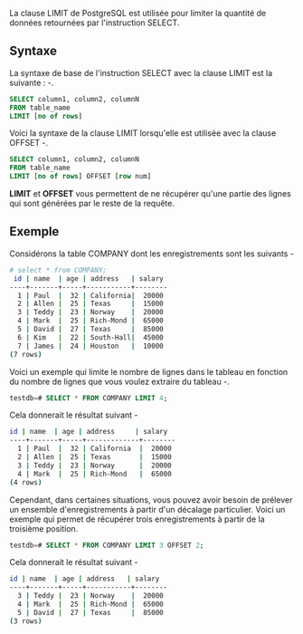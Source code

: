 La clause LIMIT de PostgreSQL est utilisée pour limiter la quantité de données retournées par l'instruction SELECT.

## Syntaxe

La syntaxe de base de l'instruction SELECT avec la clause LIMIT est la suivante : -.

```sql
SELECT column1, column2, columnN
FROM table_name
LIMIT [no of rows]
```

Voici la syntaxe de la clause LIMIT lorsqu'elle est utilisée avec la clause OFFSET -.

```sql
SELECT column1, column2, columnN
FROM table_name
LIMIT [no of rows] OFFSET [row num]
```

**LIMIT** et **OFFSET** vous permettent de ne récupérer qu'une partie des lignes qui sont générées par le reste de la requête.

## Exemple

Considérons la table COMPANY dont les enregistrements sont les suivants -

```bash
# select * from COMPANY;
 id | name  | age | address   | salary
----+-------+-----+-----------+--------
  1 | Paul  |  32 | California|  20000
  2 | Allen |  25 | Texas     |  15000
  3 | Teddy |  23 | Norway    |  20000
  4 | Mark  |  25 | Rich-Mond |  65000
  5 | David |  27 | Texas     |  85000
  6 | Kim   |  22 | South-Hall|  45000
  7 | James |  24 | Houston   |  10000
(7 rows)
```

Voici un exemple qui limite le nombre de lignes dans le tableau en fonction du nombre de lignes que vous voulez extraire du tableau -.

```sql
testdb=# SELECT * FROM COMPANY LIMIT 4;
```

Cela donnerait le résultat suivant -

```bash
id | name  | age | address     | salary
----+-------+-----+-------------+--------
  1 | Paul  |  32 | California  |  20000
  2 | Allen |  25 | Texas       |  15000
  3 | Teddy |  23 | Norway      |  20000
  4 | Mark  |  25 | Rich-Mond   |  65000
(4 rows)
```

Cependant, dans certaines situations, vous pouvez avoir besoin de prélever un ensemble d'enregistrements à partir d'un décalage particulier. Voici un exemple qui permet de récupérer trois enregistrements à partir de la troisième position.

```sql
testdb=# SELECT * FROM COMPANY LIMIT 3 OFFSET 2;
```

Cela donnerait le résultat suivant -

```bash
id | name  | age | address   | salary
----+-------+-----+-----------+--------
  3 | Teddy |  23 | Norway    |  20000
  4 | Mark  |  25 | Rich-Mond |  65000
  5 | David |  27 | Texas     |  85000
(3 rows)
```